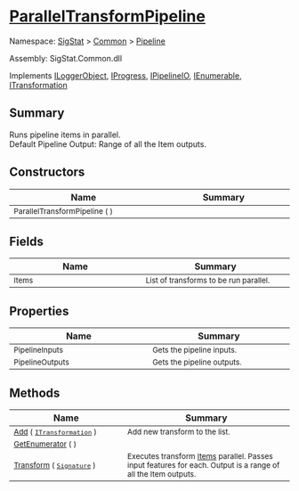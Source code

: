 # [ParallelTransformPipeline](./ParallelTransformPipeline.md)

Namespace: [SigStat]() > [Common](./../README.md) > [Pipeline](./README.md)

Assembly: SigStat.Common.dll

Implements [ILoggerObject](./../ILoggerObject.md), [IProgress](./../Helpers/IProgress.md), [IPipelineIO](./IPipelineIO.md), [IEnumerable](https://docs.microsoft.com/en-us/dotnet/api/System.Collections.IEnumerable), [ITransformation](./../ITransformation.md)

## Summary
Runs pipeline items in parallel.  <br>Default Pipeline Output: Range of all the Item outputs.

## Constructors

| Name<img width=300> | Summary<img width=300> | 
| --- | --- | 
| <sub>ParallelTransformPipeline (  )</sub>| <sub></sub>| <br>


## Fields

| Name<img width=300> | Summary<img width=300> | 
| --- | --- | 
| <sub>Items</sub>| <sub>List of transforms to be run parallel.</sub>| <br>


## Properties

| Name<img width=300> | Summary<img width=300> | 
| --- | --- | 
| <sub>PipelineInputs</sub>| <sub>Gets the pipeline inputs.</sub>| <br>
| <sub>PipelineOutputs</sub>| <sub>Gets the pipeline outputs.</sub>| <br>


## Methods

| Name<img width=300> | Summary<img width=300> | 
| --- | --- | 
| <sub>[Add](./Methods/ParallelTransformPipeline-100663504.md) ( [`ITransformation`](./../ITransformation.md) )</sub>| <sub>Add new transform to the list.</sub>| <br>
| <sub>[GetEnumerator](./Methods/ParallelTransformPipeline-100663503.md) (  )</sub>| <sub></sub>| <br>
| <sub>[Transform](./Methods/ParallelTransformPipeline-100663505.md) ( [`Signature`](./../Signature.md) )</sub>| <sub>Executes transform [Items](https://github.com/hargitomi97/sigstat/blob/master/docs/md/.md) parallel.  Passes input features for each.  Output is a range of all the Item outputs.</sub>| <br>


